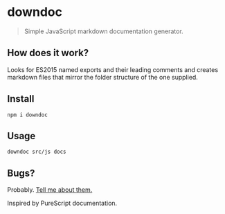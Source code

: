 # downdoc
> Simple JavaScript markdown documentation generator.

## How does it work?

Looks for ES2015 named exports and their leading comments and creates markdown
files that mirror the folder structure of the one supplied.

## Install

```shell
npm i downdoc
```

## Usage

```shell
downdoc src/js docs
```

## Bugs?

Probably. [Tell me about them.](https://github.com/LegitTalon/downdoc/issues/new)

Inspired by PureScript documentation.
